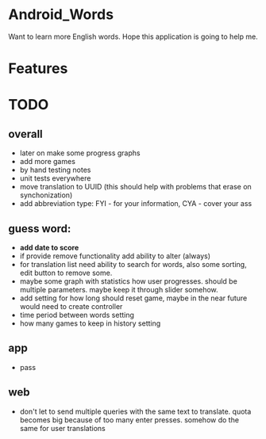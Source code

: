 # Android_Words
Want to learn more English words. Hope this application is going to help me.

# Features



# TODO

## overall
* later on make some progress graphs
* add more games
* by hand testing notes
* unit tests everywhere
* move translation to UUID (this should help with problems that erase on synchonization)
* add abbreviation type: FYI - for your information, CYA - cover your ass

## guess word:
* **add date to score**
* if provide remove functionality add ability to alter (always)
* for translation list need ability to search for words, also some sorting, edit button to remove some.
* maybe some graph with statistics how user progresses. should be multiple parameters. maybe keep it through slider somehow.
* add setting for how long should reset game, maybe in the near future would need to create controller
* time period between words setting
* how many games to keep in history setting

## app
* pass

## web
* don't let to send multiple queries with the same text to translate. quota becomes big because of too many enter presses.
somehow do the same for user translations



